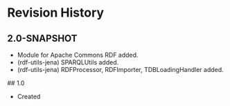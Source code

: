# Revision History

## 2.0-SNAPSHOT
  * Module for Apache Commons RDF added.
  * (rdf-utils-jena) SPARQLUtils added.
  * (rdf-utils-jena) RDFProcessor, RDFImporter, TDBLoadingHandler added.

## 1.0
  * Created